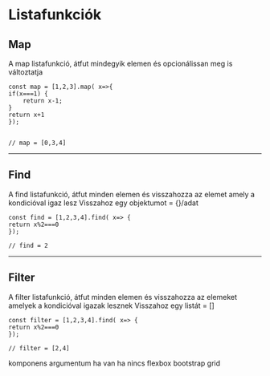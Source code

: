 # Listafunkciók

## Map

A map listafunkció, átfut mindegyik elemen és opcionálissan meg is változtatja

```
const map = [1,2,3].map( x=>{
if(x===1) {
    return x-1;
}
return x+1
});


// map = [0,3,4]
```

---

## Find

A find listafunkció, átfut minden elemen és visszahozza az elemet amely a kondicióval igaz lesz
Visszahoz egy objektumot = {}/adat

```
const find = [1,2,3,4].find( x=> {
return x%2===0
});

// find = 2
```

---

## Filter

A filter listafunkció, átfut minden elemen és visszahozza az elemeket amelyek a kondicióval igazak lesznek
Visszahoz egy listát = []

```
const filter = [1,2,3,4].find( x=> {
return x%2===0
});

// filter = [2,4]
```


komponens argumentum ha van ha nincs
flexbox
bootstrap grid

